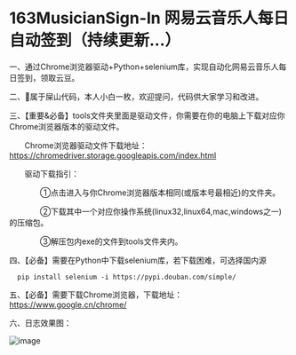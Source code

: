 # 163MusicianSign-In  网易云音乐人每日自动签到（持续更新...）
一、通过Chrome浏览器驱动+Python+selenium库，实现自动化网易云音乐人每日签到，领取云豆。  
  
二、🐒属于屎山代码，本人小白一枚，欢迎提问，代码供大家学习和改进。  
  
三、【重要&必备】tools文件夹里面是驱动文件，你需要在你的电脑上下载对应你Chrome浏览器版本的驱动文件。  
  
&nbsp;&nbsp;&nbsp;&nbsp;&nbsp;&nbsp;&nbsp;Chrome浏览器驱动文件下载地址：https://chromedriver.storage.googleapis.com/index.html
  
&nbsp;&nbsp;&nbsp;&nbsp;&nbsp;&nbsp;&nbsp;驱动下载指引：  
  
&nbsp;&nbsp;&nbsp;&nbsp;&nbsp;&nbsp;&nbsp;&nbsp;&nbsp;&nbsp;&nbsp;&nbsp;&nbsp;&nbsp;①点击进入与你Chrome浏览器版本相同(或版本号最相近)的文件夹。  
  
&nbsp;&nbsp;&nbsp;&nbsp;&nbsp;&nbsp;&nbsp;&nbsp;&nbsp;&nbsp;&nbsp;&nbsp;&nbsp;&nbsp;②下载其中一个对应你操作系统(linux32,linux64,mac,windows之一)的压缩包。  
  
&nbsp;&nbsp;&nbsp;&nbsp;&nbsp;&nbsp;&nbsp;&nbsp;&nbsp;&nbsp;&nbsp;&nbsp;&nbsp;&nbsp;③解压包内exe的文件到tools文件夹内。  
  
四、【必备】需要在Python中下载selenium库，若下载困难，可选择国内源  
```
  pip install selenium -i https://pypi.douban.com/simple/
```

五、【必备】需要下载Chrome浏览器，下载地址：https://www.google.cn/chrome/  
  
六、日志效果图：  
  
![image](https://github.com/qwe40021314/163MusicianSign-In/assets/57536691/0ecad590-db0a-444a-b768-8bfe70764672)
